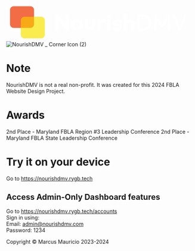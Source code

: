  <svg version="1.1" viewBox="0.0 0.0 960.0 192.0" fill="none" stroke="none" stroke-linecap="square" stroke-miterlimit="10" xmlns:xlink="http://www.w3.org/1999/xlink" xmlns="http://www.w3.org/2000/svg"><clipPath id="g2b07fda3806_0_0.0"><path d="m0 0l960.0 0l0 192.0l-960.0 0l0 -192.0z" clip-rule="nonzero"/></clipPath><g clip-path="url(#g2b07fda3806_0_0.0)"><path fill="#000000" fill-opacity="0.0" d="m0 0l960.0 0l0 192.0l-960.0 0z" fill-rule="evenodd"/><path fill="#f1c232" fill-opacity="0.5506" d="m74.37865 85.91783l0 0c0 -10.190918 8.261375 -18.452286 18.452286 -18.452286l85.62074 0c4.8938446 0 9.587265 1.9440765 13.0477295 5.4045486c3.4604797 3.460472 5.4045563 8.153885 5.4045563 13.047737l0 73.80693c0 10.190903 -8.261368 18.452286 -18.452286 18.452286l-85.62074 0c-10.19091 0 -18.452286 -8.261383 -18.452286 -18.452286z" fill-rule="evenodd"/><path fill="#ef3600" fill-opacity="0.7255" d="m19.317284 32.286934l0 0c0 -10.190916 8.26137 -18.452286 18.452286 -18.452286l85.62074 0c4.893852 0 9.587257 1.9440746 13.047737 5.4045496c3.4604645 3.460474 5.404541 8.153885 5.404541 13.047735l0 73.80692c0 10.190918 -8.261368 18.452286 -18.452278 18.452286l-85.62074 0c-10.190916 0 -18.452286 -8.261368 -18.452286 -18.452286z" fill-rule="evenodd"/><path fill="#ffff00" fill-opacity="0.4494" d="m74.37865 85.91783l0 0c0 -10.190918 8.261375 -18.452286 18.452286 -18.452286l85.62074 0c4.8938446 0 9.587265 1.9440765 13.0477295 5.4045486c3.4604797 3.460472 5.4045563 8.153885 5.4045563 13.047737l0 73.80693c0 10.190903 -8.261368 18.452286 -18.452286 18.452286l-85.62074 0c-10.19091 0 -18.452286 -8.261383 -18.452286 -18.452286z" fill-rule="evenodd"/><path fill="#000000" fill-opacity="0.0" d="m232.6824 11.895013l727.3071 0l0 168.22046l-727.3071 0z" fill-rule="evenodd"/><path fill="#ffffff" d="m249.66678 138.24525l0 -82.828125l12.90625 0l5.515625 16.53125l0 66.296875l-18.421875 0zm57.125 0l-48.796875 -62.53125l4.578125 -20.296875l48.796875 62.53125l-4.578125 20.296875zm0 0l-4.921875 -16.546875l0 -66.28125l18.421875 0l0 82.828125l-13.5 0zm55.275696 1.296875q-8.8125 0 -15.90625 -3.9375q-7.09375 -3.9375 -11.203125 -10.734375q-4.109375 -6.8125 -4.109375 -15.25q0 -8.453125 4.109375 -15.140625q4.109375 -6.6875 11.140625 -10.609375q7.046875 -3.9375 15.96875 -3.9375q8.90625 0 15.9375 3.875q7.046875 3.875 11.15625 10.625q4.109375 6.734375 4.109375 15.1875q0 8.4375 -4.109375 15.25q-4.109375 6.796875 -11.15625 10.734375q-7.03125 3.9375 -15.9375 3.9375zm0 -16.3125q3.859375 0 6.796875 -1.703125q2.9375 -1.703125 4.515625 -4.8125q1.59375 -3.109375 1.59375 -7.09375q0 -4.0 -1.65625 -6.984375q-1.640625 -2.984375 -4.515625 -4.6875q-2.875 -1.703125 -6.734375 -1.703125q-3.765625 0 -6.703125 1.703125q-2.921875 1.703125 -4.5625 4.75q-1.640625 3.046875 -1.640625 7.03125q0 3.875 1.640625 6.984375q1.640625 3.109375 4.5625 4.8125q2.9375 1.703125 6.703125 1.703125zm65.456024 16.3125q-7.859375 0 -13.90625 -3.21875q-6.03125 -3.234375 -9.4375 -8.921875q-3.40625 -5.703125 -3.40625 -13.09375l0 -33.078125l17.953125 0l0 32.84375q0 2.9375 1.0 5.046875q1.0 2.109375 2.984375 3.28125q2.0 1.171875 4.8125 1.171875q4.0 0 6.34375 -2.515625q2.34375 -2.53125 2.34375 -6.984375l0 -32.84375l17.953125 0l0 32.96875q0 7.5 -3.40625 13.203125q-3.40625 5.6875 -9.390625 8.921875q-5.96875 3.21875 -13.84375 3.21875zm37.89612 -1.296875l0 -57.015625l17.953125 0l0 57.015625l-17.953125 0zm17.953125 -31.328125l-7.5 -5.859375q2.21875 -9.984375 7.5 -15.484375q5.28125 -5.515625 14.671875 -5.515625q4.109375 0 7.21875 1.234375q3.109375 1.21875 5.453125 3.796875l-10.671875 13.5q-1.171875 -1.296875 -2.9375 -2.0q-1.765625 -0.703125 -3.984375 -0.703125q-4.46875 0 -7.109375 2.765625q-2.640625 2.75 -2.640625 8.265625zm32.028625 31.328125l0 -57.015625l17.953125 0l0 57.015625l-17.953125 0zm9.046875 -64.875q-4.234375 0 -7.0 -2.875q-2.75 -2.875 -2.75 -6.984375q0 -4.234375 2.75 -7.046875q2.765625 -2.8125 7.0 -2.8125q4.21875 0 6.90625 2.8125q2.703125 2.8125 2.703125 7.046875q0 4.109375 -2.703125 6.984375q-2.6875 2.875 -6.90625 2.875zm42.356995 66.28125q-5.046875 0 -9.921875 -1.296875q-4.875 -1.28125 -9.046875 -3.6875q-4.15625 -2.40625 -7.078125 -5.578125l10.203125 -10.3125q2.8125 3.046875 6.6875 4.75q3.875 1.703125 8.453125 1.703125q3.15625 0 4.859375 -0.9375q1.703125 -0.953125 1.703125 -2.59375q0 -2.109375 -2.0625 -3.21875q-2.046875 -1.125 -5.21875 -2.0q-3.15625 -0.875 -6.6875 -1.921875q-3.515625 -1.0625 -6.6875 -2.9375q-3.15625 -1.890625 -5.15625 -5.234375q-2.0 -3.34375 -2.0 -8.5q0 -5.515625 2.8125 -9.5625q2.828125 -4.046875 7.984375 -6.390625q5.171875 -2.359375 12.09375 -2.359375q7.265625 0 13.421875 2.53125q6.171875 2.515625 10.03125 7.453125l-10.203125 10.328125q-2.703125 -3.171875 -6.046875 -4.453125q-3.34375 -1.296875 -6.5 -1.296875q-3.0625 0 -4.59375 0.875q-1.515625 0.875 -1.515625 2.515625q0 1.765625 2.0 2.828125q2.0 1.046875 5.15625 1.875q3.171875 0.8125 6.6875 1.984375q3.53125 1.171875 6.6875 3.171875q3.171875 2.0 5.15625 5.34375q2.0 3.34375 2.0 8.734375q0 8.328125 -6.28125 13.265625q-6.265625 4.921875 -16.9375 4.921875zm70.62695 -1.40625l0 -32.5q0 -4.453125 -2.765625 -7.203125q-2.75 -2.765625 -6.96875 -2.765625q-2.9375 0 -5.171875 1.234375q-2.21875 1.21875 -3.515625 3.515625q-1.296875 2.28125 -1.296875 5.21875l-6.921875 -3.40625q0 -6.6875 2.8125 -11.734375q2.828125 -5.046875 7.875 -7.796875q5.046875 -2.75 11.609375 -2.75q6.6875 0 11.734375 2.75q5.046875 2.75 7.796875 7.625q2.765625 4.875 2.765625 11.328125l0 36.484375l-17.953125 0zm-37.671875 0l0 -85.1875l17.953125 0l0 85.1875l-17.953125 0z" fill-rule="nonzero"/><path fill="#ffffff" d="m677.4345 138.24525l0 -10.09375l22.65625 0q9.03125 0 15.828125 -3.921875q6.8125 -3.9375 10.625 -10.859375q3.8125 -6.921875 3.8125 -15.953125q0 -8.921875 -3.875 -15.84375q-3.875 -6.921875 -10.6875 -10.78125q-6.796875 -3.875 -15.703125 -3.875l-22.53125 0l0 -10.09375l22.765625 0q8.90625 0 16.46875 3.046875q7.578125 3.046875 13.140625 8.5625q5.578125 5.515625 8.6875 12.90625q3.109375 7.390625 3.109375 16.1875q0 8.6875 -3.109375 16.140625q-3.109375 7.453125 -8.625 12.96875q-5.515625 5.515625 -13.078125 8.5625q-7.5625 3.046875 -16.359375 3.046875l-23.125 0zm-7.265625 0l0 -81.421875l11.03125 0l0 81.421875l-11.03125 0zm86.822876 0l0 -81.421875l7.734375 0l34.5 56.671875l-5.28125 0l34.5 -56.671875l7.734375 0l0 81.421875l-11.03125 0l0 -62.0625l2.59375 0.703125l-27.21875 44.703125l-7.75 0l-27.21875 -44.703125l2.46875 -0.703125l0 62.0625l-11.03125 0zm125.06329 0l-32.609375 -81.421875l11.96875 0l26.859375 68.875l-4.34375 0l27.109375 -68.875l11.84375 0l-32.84375 81.421875l-7.984375 0z" fill-rule="nonzero"/></g></svg>
![NourishDMV _ Corner Icon (2)](https://github.com/Redblock6YT/NourishDMV/assets/37982990/0ed22841-515f-486d-ba15-df5e3715acc3)

# Note
NourishDMV is not a real non-profit. It was created for this 2024 FBLA Website Design Project.

# Awards
2nd Place - Maryland FBLA Region #3 Leadership Conference
2nd Place - Maryland FBLA State Leadership Conference

# Try it on your device
Go to https://nourishdmv.rygb.tech<br />
## Access Admin-Only Dashboard features
Go to https://nourishdmv.rygb.tech/accounts<br />
Sign in using:<br />
Email: admin@nourishdmv.com<br />
Password: 1234

Copyright © Marcus Mauricio 2023-2024
